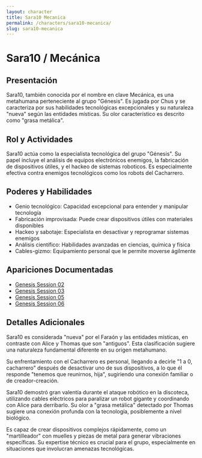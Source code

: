 ```yaml
---
layout: character
title: Sara10 Mecanica
permalink: /characters/sara10-mecanica/
slug: sara10-mecanica
---
```


# Sara10 / Mecánica

## Presentación
Sara10, también conocida por el nombre en clave Mecánica, es una metahumana perteneciente al grupo "Génesis". Es jugada por Chus y se caracteriza por sus habilidades tecnológicas excepcionales y su naturaleza "nueva" según las entidades místicas. Su olor característico es descrito como "grasa metálica".

## Rol y Actividades
Sara10 actúa como la especialista tecnológica del grupo "Génesis". Su papel incluye el análisis de equipos electrónicos enemigos, la fabricación de dispositivos útiles, y el hackeo de sistemas roboticos. Es especialmente efectiva contra enemigos tecnológicos como los robots del Cacharrero.

## Poderes y Habilidades
- Genio tecnológico: Capacidad excepcional para entender y manipular tecnología
- Fabricación improvisada: Puede crear dispositivos útiles con materiales disponibles
- Hackeo y sabotaje: Especialista en desactivar y reprogramar sistemas enemigos
- Análisis científico: Habilidades avanzadas en ciencias, química y física
- Cables-gizmo: Equipamiento personal que le permite moverse ágilmente

## Apariciones Documentadas
- [Genesis Session 02](../../campaigns/genesis/session-02.md)
- [Genesis Session 03](../../campaigns/genesis/session-03.md)
- [Genesis Session 05](../../campaigns/genesis/session-05.md)
- [Genesis Session 06](../../campaigns/genesis/session-06.md)

## Detalles Adicionales
Sara10 es considerada "nueva" por el Faraón y las entidades místicas, en contraste con Alice y Thomas que son "antiguos". Esta clasificación sugiere una naturaleza fundamental diferente en su origen metahumano.

Su enfrentamiento con el Cacharrero es personal, llegando a decirle "1 a 0, cacharrero" después de desactivar uno de sus dispositivos, a lo que él responde "tenemos que reunirnos, hija", sugiriendo una conexión familiar o de creador-creación.

Sara10 demostró gran valentía durante el ataque robótico en la discoteca, utilizando cables eléctricos para paralizar un robot gigante y coordinando con Alice para derribarlo. Su olor a "grasa metálica" detectado por Thomas sugiere una conexión profunda con la tecnología, posiblemente a nivel biológico.

Es capaz de crear dispositivos complejos rápidamente, como un "martilleador" con muelles y piezas de metal para generar vibraciones específicas. Su expertise técnico es crucial para el grupo, especialmente en situaciones que involucran amenazas tecnológicas.